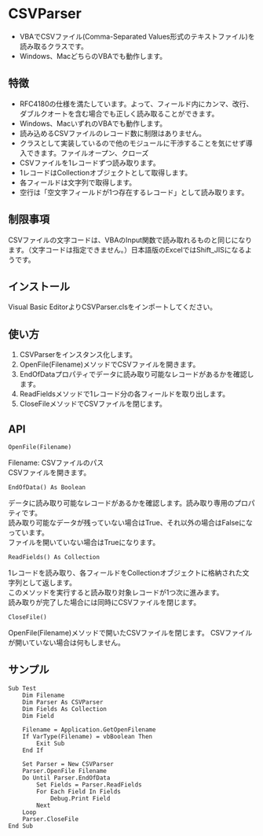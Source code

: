 # CSVParser

 * VBAでCSVファイル(Comma-Separated Values形式のテキストファイル)を読み取るクラスです。
 * Windows、MacどちらのVBAでも動作します。

 ## 特徴
 
 * RFC4180の仕様を満たしています。よって、フィールド内にカンマ、改行、ダブルクオートを含む場合でも正しく読み取ることができます。
 * Windows、MacいずれのVBAでも動作します。
 * 読み込めるCSVファイルのレコード数に制限はありません。
 * クラスとして実装しているので他のモジュールに干渉することを気にせず導入できます。ファイルオープン、クローズ
 * CSVファイルを1レコードずつ読み取ります。
 * 1レコードはCollectionオブジェクトとして取得します。
 * 各フィールドは文字列で取得します。
 * 空行は「空文字フィールドが1つ存在するレコード」として読み取ります。

## 制限事項
CSVファイルの文字コードは、VBAのInput関数で読み取れるものと同じになります。（文字コードは指定できません。）日本語版のExcelではShift_JISになるようです。

## インストール

Visual Basic EditorよりCSVParser.clsをインポートしてください。

## 使い方

 1. CSVParserをインスタンス化します。
 2. OpenFile(Filename)メソッドでCSVファイルを開きます。
 3. EndOfDataプロパティでデータに読み取り可能なレコードがあるかを確認します。
 4. ReadFieldsメソッドで1レコード分の各フィールドを取り出します。
 5. CloseFileメソッドでCSVファイルを閉じます。

## API

	OpenFile(Filename)
Filename: CSVファイルのパス  
CSVファイルを開きます。

	EndOfData() As Boolean
データに読み取り可能なレコードがあるかを確認します。読み取り専用のプロパティです。  
読み取り可能なデータが残っていない場合はTrue、それ以外の場合はFalseになっています。  
ファイルを開いていない場合はTrueになります。

	ReadFields() As Collection
1レコードを読み取り、各フィールドをCollectionオブジェクトに格納された文字列として返します。  
このメソッドを実行すると読み取り対象レコードが1つ次に進みます。  
読み取りが完了した場合には同時にCSVファイルを閉じます。

	CloseFile()
OpenFile(Filename)メソッドで開いたCSVファイルを閉じます。
CSVファイルが開いていない場合は何もしません。

## サンプル

	Sub Test
		Dim Filename
		Dim Parser As CSVParser
		Dim Fields As Collection
		Dim Field
		
		Filename = Application.GetOpenFilename
		If VarType(Filename) = vbBoolean Then
			Exit Sub
		End If
		
		Set Parser = New CSVParser
		Parser.OpenFile Filename
		Do Until Parser.EndOfData
			Set Fields = Parser.ReadFields
			For Each Field In Fields
				Debug.Print Field
			Next
		Loop
		Parser.CloseFile
	End Sub
